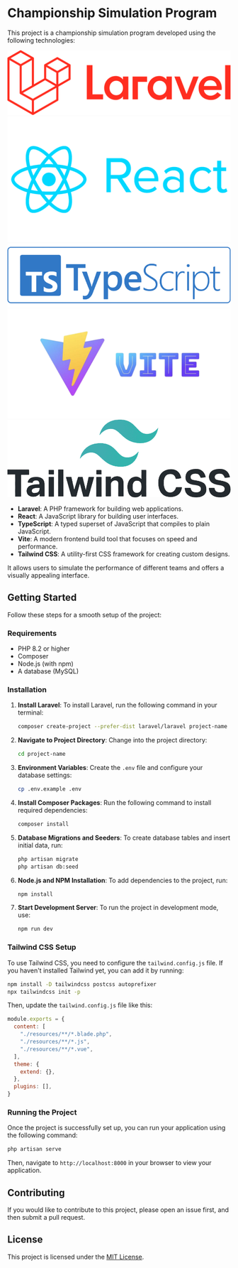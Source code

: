 
# Championship Simulation Program

This project is a championship simulation program developed using the following technologies:

![Laravel](public/laravel.png) 
![React](public/react.png) 
![TypeScript](public/typescript.png) 
![Vite](public/vite.png) 
![Tailwind CSS](public/tailwindcss.png)

- **Laravel**: A PHP framework for building web applications.
- **React**: A JavaScript library for building user interfaces.
- **TypeScript**: A typed superset of JavaScript that compiles to plain JavaScript.
- **Vite**: A modern frontend build tool that focuses on speed and performance.
- **Tailwind CSS**: A utility-first CSS framework for creating custom designs.

It allows users to simulate the performance of different teams and offers a visually appealing interface.

## Getting Started

Follow these steps for a smooth setup of the project:

### Requirements

- PHP 8.2 or higher
- Composer
- Node.js (with npm)
- A database (MySQL)

### Installation

1. **Install Laravel**:
   To install Laravel, run the following command in your terminal:
   ```bash
   composer create-project --prefer-dist laravel/laravel project-name
   ```

2. **Navigate to Project Directory**:
   Change into the project directory:
   ```bash
   cd project-name
   ```

3. **Environment Variables**:
   Create the `.env` file and configure your database settings:
   ```bash
   cp .env.example .env
   ```

4. **Install Composer Packages**:
   Run the following command to install required dependencies:
   ```bash
   composer install
   ```

5. **Database Migrations and Seeders**:
   To create database tables and insert initial data, run:
   ```bash
   php artisan migrate
   php artisan db:seed
   ```

6. **Node.js and NPM Installation**:
   To add dependencies to the project, run:
   ```bash
   npm install
   ```

7. **Start Development Server**:
   To run the project in development mode, use:
   ```bash
   npm run dev
   ```

### Tailwind CSS Setup

To use Tailwind CSS, you need to configure the `tailwind.config.js` file. If you haven't installed Tailwind yet, you can add it by running:
```bash
npm install -D tailwindcss postcss autoprefixer
npx tailwindcss init -p
```

Then, update the `tailwind.config.js` file like this:
```javascript
module.exports = {
  content: [
    "./resources/**/*.blade.php",
    "./resources/**/*.js",
    "./resources/**/*.vue",
  ],
  theme: {
    extend: {},
  },
  plugins: [],
}
```

### Running the Project

Once the project is successfully set up, you can run your application using the following command:
```bash
php artisan serve
```
Then, navigate to `http://localhost:8000` in your browser to view your application.

## Contributing

If you would like to contribute to this project, please open an issue first, and then submit a pull request.

## License

This project is licensed under the [MIT License](LICENSE).
